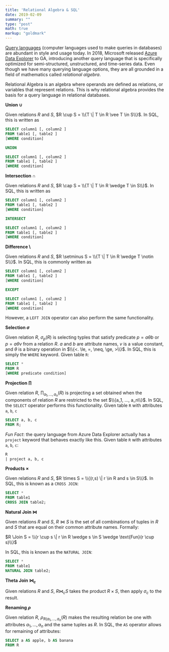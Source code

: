 ```yaml
---
title: 'Relational Algebra & SQL'
date: 2019-02-09
summary: ""
type: "post"
math: true
markup: "goldmark"
---
```


[Query languages](https://github.com/AnanthaRajuCprojects/List-of-programming-language-lists/blob/master/Query%20language.md) (computer languages used to make queries in databases) are abundant in style and usage today. In 2018, Microsoft released [Azure Data Explorer](https://azure.microsoft.com/en-us/services/data-explorer/) to GA, introducing another query language that is specifically optimized for semi-structured, unstructured, and time-series data. Even though we have many querying language options,  they are all grounded in a field of mathematics called _relational algebra_.

Relational Algebra is an algebra where operands are defined as relations, or variables that represent relations. This is why relational algebra provides the basis for a query language in relational databases.

**Union $\cup$**

Given relations $R$ and $S$, $R \cup S = \\{T \| T \in R \vee T \in S\\}$. In SQL, this is written as

```sql
SELECT column1 [, column2 ]
FROM table1 [, table2 ]
[WHERE condition]

UNION

SELECT column1 [, column2 ]
FROM table1 [, table2 ]
[WHERE condition]
```

**Intersection $\cap$**

Given relations $R$ and $S$, $R \cap S = \\{T \| T \in R \wedge T \in S\\}$. In SQL, this is written as

```sql
SELECT column1 [, column2 ]
FROM table1 [, table2 ]
[WHERE condition]

INTERSECT

SELECT column1 [, column2 ]
FROM table1 [, table2 ]
[WHERE condition]
```

**Difference $\setminus$**

Given relations $R$ and $S$, $R \setminus S = \\{T \| T \in R \wedge T \notin S\\}$. In SQL, this is commonly written as

```sql
SELECT column1 [, column2 ]
FROM table1 [, table2 ]
[WHERE condition]

EXCEPT

SELECT column1 [, column2 ]
FROM table1 [, table2 ]
[WHERE condition]
```

However, a `LEFT JOIN` operator can also perform the same functionality.

**Selection $\sigma$**

Given relation $R$, $\sigma_{p}(R)$ is selecting typles that satisfy predicate $p = a \theta b$ or $p = a \theta v$ from a relation $R$. $a$ and $b$ are attribute names, $v$ is a value constant, and $\theta$ is a binary operation in $\\{<. \le, =, \neq, \ge, >\\}$. In SQL, this is simply the `WHERE` keyword. Given table `R`:

```sql
SELECT *
FROM R
[WHERE predicate condition]
```

**Projection $\prod$**

Given relation $R$, $\prod_{a_1, ..., a_n}(R)$ is projecting a set obtained when the components of relation $R$ are restricted to the set $\\{a_1, ..., a_n\\}$. In SQL, the `SELECT` operator performs this functionality. Given table `R` with attributes `a`, `b`, `c`

```sql
SELECT a, b, c
FROM R;
```

_Fun Fact_: the query language from Azure Data Explorer actually has a `project` keyword that behaves exactly like this. Given table `R` with attributes `a`, `b`, `c`:

```sql
R
| project a, b, c
```

**Products $\times$**

Given relations $R$ and $S$, $R \times S = \\{(r,s) \| r \in R and s \in S\\}$. In SQL, this is known as a `CROSS JOIN`:

```sql
SELECT * 
FROM table1 
CROSS JOIN table2;
```

**Natural Join $\Join$**

Given relations $R$ and $S$, $R \Join S$ is the set of all combinations of tuples in $R$ and $S$ that are equal on their common attribute names. Formally:

$R \Join S = \\{r \cup s \| r \in R \wedge s \in S \wedge \text{Fun}(r \cup s)\\}$

In SQL, this is known as the `NATURAL JOIN`:

```sql
SELECT * 
FROM table1 
NATURAL JOIN table2;
```

**Theta Join $\Join_{c}$**

Given relations $R$ and $S$, $R \Join_c S$ takes the product $R \times S$, then apply $\sigma_c$ to the result.

**Renaming $\rho$**

Given relation $R$, $\rho_{R(a_1, ..., a_n}(R)$ makes the resulting relation be one with attributes $a_1, ..., a_n$ and the same tuples as $R$. In SQL, the `AS` operator allows for remaining of attributes:

```sql
SELECT a AS apple, b AS banana
FROM R
```
